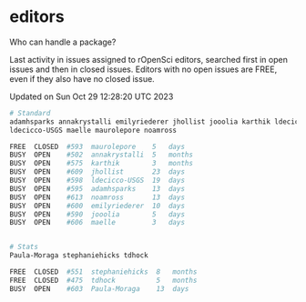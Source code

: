 # editors

Who can handle a package?

Last activity in issues assigned to rOpenSci editors, searched first in open
issues and then in closed issues. Editors with no open issues are FREE, even if
they also have no closed issue.


Updated on Sun Oct 29 12:28:20 UTC 2023

```bash
# Standard
adamhsparks annakrystalli emilyriederer jhollist jooolia karthik ldecicco
ldecicco-USGS maelle maurolepore noamross

FREE  CLOSED  #593  maurolepore    5   days
BUSY  OPEN    #502  annakrystalli  5   months
BUSY  OPEN    #575  karthik        3   months
BUSY  OPEN    #609  jhollist       23  days
BUSY  OPEN    #598  ldecicco-USGS  19  days
BUSY  OPEN    #595  adamhsparks    13  days
BUSY  OPEN    #613  noamross       13  days
BUSY  OPEN    #600  emilyriederer  10  days
BUSY  OPEN    #590  jooolia        5   days
BUSY  OPEN    #606  maelle         3   days


# Stats
Paula-Moraga stephaniehicks tdhock

FREE  CLOSED  #551  stephaniehicks  8   months
FREE  CLOSED  #475  tdhock          5   months
BUSY  OPEN    #603  Paula-Moraga    13  days
```
